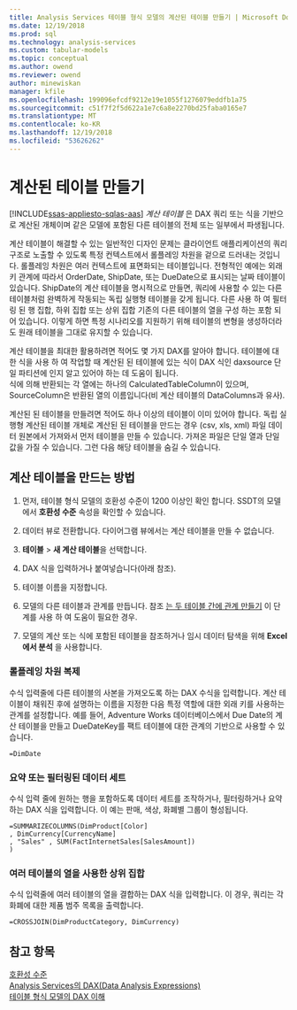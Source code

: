 ```yaml
---
title: Analysis Services 테이블 형식 모델의 계산된 테이블 만들기 | Microsoft Docs
ms.date: 12/19/2018
ms.prod: sql
ms.technology: analysis-services
ms.custom: tabular-models
ms.topic: conceptual
ms.author: owend
ms.reviewer: owend
author: minewiskan
manager: kfile
ms.openlocfilehash: 199096efcdf9212e19e1055f1276079eddfb1a75
ms.sourcegitcommit: c51f7f2f5d622a1e7c6a8e2270bd25faba0165e7
ms.translationtype: MT
ms.contentlocale: ko-KR
ms.lasthandoff: 12/19/2018
ms.locfileid: "53626262"
---
```

# <a name="create-a-calculated-table"></a>계산된 테이블 만들기 
[!INCLUDE[ssas-appliesto-sqlas-aas](../../includes/ssas-appliesto-sqlas-aas.md)]
  *계산 테이블* 은 DAX 쿼리 또는 식을 기반으로 계산된 개체이며 같은 모델에 포함된 다른 테이블의 전체 또는 일부에서 파생됩니다.  
  
 계산 테이블이 해결할 수 있는 일반적인 디자인 문제는 클라이언트 애플리케이션의 쿼리 구조로 노출할 수 있도록 특정 컨텍스트에서 롤플레잉 차원을 겉으로 드러내는 것입니다.  롤플레잉 차원은 여러 컨텍스트에 표면화되는 테이블입니다. 전형적인 예에는 외래 키 관계에 따라서 OrderDate, ShipDate, 또는 DueDate으로 표시되는 날짜 테이블이 있습니다. ShipDate의 계산 테이블을 명시적으로 만들면, 쿼리에 사용할 수 있는 다른 테이블처럼 완벽하게 작동되는 독립 실행형 테이블을 갖게 됩니다. 다른 사용 하 여 필터링 된 행 집합, 하위 집합 또는 상위 집합 기존의 다른 테이블의 열을 구성 하는 포함 되어 있습니다. 이렇게 하면 특정 시나리오를 지원하기 위해 테이블의 변형을 생성하더라도 원래 테이블을 그대로 유지할 수 있습니다.  
  
 계산 테이블을 최대한 활용하려면 적어도 몇 가지 DAX를 알아야 합니다. 테이블에 대 한 식을 사용 하 여 작업할 때 계산된 된 테이블에 있는 식이 DAX 식인 daxsource 단일 파티션에 인지 알고 있어야 하는 데 도움이 됩니다.  
식에 의해 반환되는 각 열에는 하나의 CalculatedTableColumn이 있으며, SourceColumn은 반환된 열의 이름입니다(비 계산 테이블의 DataColumns과 유사). 

계산된 된 테이블을 만들려면 적어도 하나 이상의 테이블이 이미 있어야 합니다. 독립 실행형 계산된 테이블 개체로 계산된 된 테이블을 만드는 경우 (csv, xls, xml) 파일 데이터 원본에서 가져와서 먼저 테이블을 만들 수 있습니다. 가져온 파일은 단일 열과 단일 값을 가질 수 있습니다. 그런 다음 해당 테이블을 숨길 수 있습니다. 
  
## <a name="how-to-create-a-calculated-table"></a>계산 테이블을 만드는 방법  
  
1.  먼저, 테이블 형식 모델의 호환성 수준이 1200 이상인 확인 합니다. SSDT의 모델에서 **호환성 수준** 속성을 확인할 수 있습니다.  
  
2.  데이터 뷰로 전환합니다. 다이어그램 뷰에서는 계산 테이블을 만들 수 없습니다.  
  
3.  **테이블** > **새 계산 테이블**을 선택합니다.  
  
4.  DAX 식을 입력하거나 붙여넣습니다(아래 참조).  
  
5.  테이블 이름을 지정합니다.  
  
6.  모델의 다른 테이블과 관계를 만듭니다. 참조 [는 두 테이블 간에 관계 만들기](../../analysis-services/tabular-models/create-a-relationship-between-two-tables-ssas-tabular.md) 이 단계를 사용 하 여 도움이 필요한 경우.  
  
7.  모델의 계산 또는 식에 포함된 테이블을 참조하거나 임시 데이터 탐색을 위해 **Excel에서 분석** 을 사용합니다.  
  
### <a name="replicate-a-role-playing-dimension"></a>롤플레잉 차원 복제  
 수식 입력줄에 다른 테이블의 사본을 가져오도록 하는 DAX 수식을 입력합니다. 계산 테이블이 채워진 후에 설명하는 이름을 지정한 다음 특정 역할에 대한 외래 키를 사용하는 관계를 설정합니다. 예를 들어, Adventure Works 데이터베이스에서 Due Date의 계산 테이블을 만들고 DueDateKey를 팩트 테이블에 대한 관계의 기반으로 사용할 수 있습니다.  
  
```  
=DimDate  
```  
  
### <a name="summarized-or-filtered-dataset"></a>요약 또는 필터링된 데이터 세트  
 수식 입력 줄에 원하는 행을 포함하도록 데이터 세트를 조작하거나, 필터링하거나 요약하는 DAX 식을 입력합니다. 이 예는 판매, 색상, 화폐별 그룹이 형성됩니다.  
  
```  
=SUMMARIZECOLUMNS(DimProduct[Color]  
, DimCurrency[CurrencyName]   
, "Sales" , SUM(FactInternetSales[SalesAmount])  
)  
```  
  
### <a name="superset-using-columns-from-multiple-tables"></a>여러 테이블의 열을 사용한 상위 집합  
 수식 입력줄에 여러 테이블의 열을 결합하는 DAX 식을 입력합니다. 이 경우, 쿼리는 각 화폐에 대한 제품 범주 목록을 출력합니다.  
  
```  
=CROSSJOIN(DimProductCategory, DimCurrency)  
```  
  
## <a name="see-also"></a>참고 항목  
 [호환성 수준](../../analysis-services/tabular-models/compatibility-level-for-tabular-models-in-analysis-services.md)   
 [Analysis Services의 DAX&#40;Data Analysis Expressions&#41;](http://msdn.microsoft.com/library/abb336c9-3346-4cab-b91b-90f93f4575e5)   
 [테이블 형식 모델의 DAX 이해](../../analysis-services/tabular-models/understanding-dax-in-tabular-models-ssas-tabular.md)  
  
  
